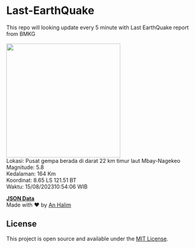 # Last-EarthQuake
This repo will looking update every 5 minute with Last EarthQuake report from BMKG
<br>
<br>
<img src="https://static.bmkg.go.id/20230815105406.mmi.jpg" width="300"/>
<br>
Lokasi: Pusat gempa berada di darat 22 km timur laut Mbay-Nagekeo <br>
Magnitude: 5.8 <br>
Kedalaman: 164 Km <br>
Koordinat: 8.65 LS 121.51 BT <br>
Waktu: 15/08/202310:54:06 WIB <br>

<a href="./data/data.json">**JSON Data**</a>
<br>
Made with ❤️ by <a href="https://github.com/an-halim">An Halim</a>
## License

This project is open source and available under the [MIT License](LICENSE).
